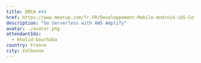 ```yaml
---
title: DMCA #44
href: https://www.meetup.com/fr-FR/Developpement-Mobile-Android-iOS-Cote-d-Azur/events/267713427/
description: "Go Serverless with AWS Amplify"
avatar: ./avatar.png
attendantIds:
  - khalid-bourhaba
country: France
city: Valbonne
---
```

